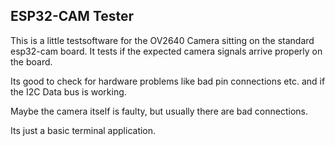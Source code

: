 ## ESP32-CAM Tester

This is a little testsoftware for the OV2640 Camera sitting on the standard esp32-cam board.
It tests if the expected camera signals arrive properly on the board.

Its good to check for hardware problems like bad pin connections etc. and if the I2C Data bus is working.

Maybe the camera itself is faulty, but usually there are bad connections.

Its just a basic terminal application.
